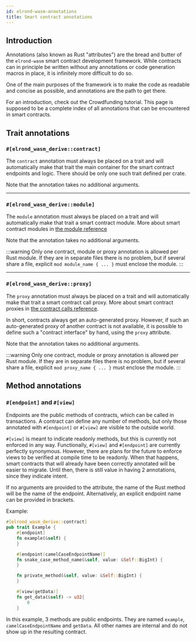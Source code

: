```yaml
---
id: elrond-wasm-annotations
title: Smart contract annotations
---
```


## Introduction

Annotations (also known as Rust "attributes") are the bread and butter of the `elrond-wasm` smart contract development framework. While contracts can in principle be written without any annotations or code generation macros in place, it is infinitely more difficult to do so.

One of the main purposes of the framework is to make the code as readable and concise as possible, and annotations are the path to get there.

For an introduction, check out the Crowdfunding tutorial. This page is supposed to be a complete index of all annotations that can be encountered in smart contracts.


## Trait annotations

### `#[elrond_wasm_derive::contract]`

The `contract` annotation must always be placed on a trait and will automatically make that trait the main container for the smart contract endpoints and logic. There should be only one such trait defined per crate.

Note that the annotation takes no additional arguments.


----------------------------------------------


### `#[elrond_wasm_derive::module]`

The `module` annotation must always be placed on a trait and will automatically make that trait a smart contract module. More about smart contract modules in [the module reference](/developers/developer-reference/elrond-wasm-modules)

Note that the annotation takes no additional arguments.

:::warning
Only one contract, module or proxy annotation is allowed per Rust module. If they are in separate files there is no problem, but if several share a file, explicit `mod module_name { ... }` must enclose the module.
:::

----------------------------------------------


### `#[elrond_wasm_derive::proxy]`

The `proxy` annotation must always be placed on a trait and will automatically make that trait a smart contract call proxy. More about smart contract proxies in [the contract calls reference](/developers/developer-reference/elrond-wasm-contract-calls).

In short, contracts always get an auto-generated proxy. However, if such an auto-generated proxy of another contract is not available, it is possible to define such a "contract interface" by hand, using the `proxy` attribute.

Note that the annotation takes no additional arguments.

:::warning
Only one contract, module or proxy annotation is allowed per Rust module. If they are in separate files there is no problem, but if several share a file, explicit `mod proxy_name { ... }` must enclose the module.
:::


## Method annotations

### `#[endpoint]` and `#[view]`

Endpoints are the public methods of contracts, which can be called in transactions. A contract can define any number of methods, but only those annotated with `#[endpoint]` or `#[view]` are visible to the outside world.

`#[view]` is meant to indicate readonly methods, but this is currently not enforced in any way. Functionally, `#[view]` and `#[endpoint]` are currently perfectly synonymous. However, there are plans for the future to enforce views to be verified at compile time to be readonly. When that happens, smart contracts that will already have been correctly annotated will be easier to migrate. Until then, there is still value in having 2 annotations, since they indicate intent.

If no arguments are provided to the attribute, the name of the Rust method will be the name of the endpoint. Alternatively, an explicit endpoint name can be provided in brackets.

Example:

```rust
#[elrond_wasm_derive::contract]
pub trait Example {
	#[endpoint]
	fn example(&self) {
    }

    #[endpoint(camelCaseEndpointName)]
	fn snake_case_method_name(&self, value: &Self::BigInt) {
    }

    fn private_method(&self, value: &Self::BigInt) {
    }

    #[view(getData)]
	fn get_data(&self) -> u32{
        0
    }
```

In this example, 3 methods are public endpoints. They are named `example`, `camelCaseEndpointName` and `getData`. All other names are internal and do not show up in the resulting contract.